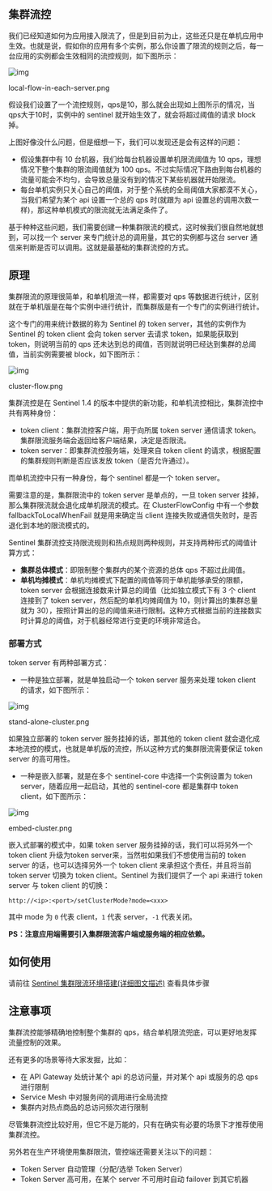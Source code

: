 ## 集群流控

我们已经知道如何为应用接入限流了，但是到目前为止，这些还只是在单机应用中生效。也就是说，假如你的应用有多个实例，那么你设置了限流的规则之后，每一台应用的实例都会生效相同的流控规则，如下图所示：

![img](https:////upload-images.jianshu.io/upload_images/5417792-71008ab2301d4838.png?imageMogr2/auto-orient/strip|imageView2/2/w/1138/format/webp)

local-flow-in-each-server.png

假设我们设置了一个流控规则，qps是10，那么就会出现如上图所示的情况，当qps大于10时，实例中的 sentinel 就开始生效了，就会将超过阈值的请求 block 掉。

上图好像没什么问题，但是细想一下，我们可以发现还是会有这样的问题：

- 假设集群中有 10 台机器，我们给每台机器设置单机限流阈值为 10 qps，理想情况下整个集群的限流阈值就为 100 qps。不过实际情况下路由到每台机器的流量可能会不均匀，会导致总量没有到的情况下某些机器就开始限流。
- 每台单机实例只关心自己的阈值，对于整个系统的全局阈值大家都漠不关心，当我们希望为某个 api 设置一个总的 qps 时(就跟为 api 设置总的调用次数一样)，那这种单机模式的限流就无法满足条件了。

基于种种这些问题，我们需要创建一种集群限流的模式，这时候我们很自然地就想到，可以找一个 server 来专门统计总的调用量，其它的实例都与这台 server 通信来判断是否可以调用。这就是最基础的集群流控的方式。

## 原理

集群限流的原理很简单，和单机限流一样，都需要对 qps 等数据进行统计，区别就在于单机版是在每个实例中进行统计，而集群版是有一个专门的实例进行统计。

这个专门的用来统计数据的称为 Sentinel 的 token server，其他的实例作为 Sentinel 的 token client 会向 token server 去请求 token，如果能获取到 token，则说明当前的 qps 还未达到总的阈值，否则就说明已经达到集群的总阈值，当前实例需要被 block，如下图所示：

![img](https:////upload-images.jianshu.io/upload_images/5417792-480c39c958413c0d.png?imageMogr2/auto-orient/strip|imageView2/2/w/1118/format/webp)

cluster-flow.png

集群流控是在 Sentinel 1.4 的版本中提供的新功能，和单机流控相比，集群流控中共有两种身份：

- token client：集群流控客户端，用于向所属 token server 通信请求 token。集群限流服务端会返回给客户端结果，决定是否限流。
- token server：即集群流控服务端，处理来自 token client 的请求，根据配置的集群规则判断是否应该发放 token（是否允许通过）。

而单机流控中只有一种身份，每个 sentinel 都是一个 token server。

需要注意的是，集群限流中的 token server 是单点的，一旦 token server 挂掉，那么集群限流就会退化成单机限流的模式。在 ClusterFlowConfig 中有一个参数 fallbackToLocalWhenFail 就是用来确定当 client 连接失败或通信失败时，是否退化到本地的限流模式的。

Sentinel 集群流控支持限流规则和热点规则两种规则，并支持两种形式的阈值计算方式：

- **集群总体模式**：即限制整个集群内的某个资源的总体 qps 不超过此阈值。
- **单机均摊模式**：单机均摊模式下配置的阈值等同于单机能够承受的限额，token server 会根据连接数来计算总的阈值（比如独立模式下有 3 个 client 连接到了 token server，然后配的单机均摊阈值为 10，则计算出的集群总量就为 30），按照计算出的总的阈值来进行限制。这种方式根据当前的连接数实时计算总的阈值，对于机器经常进行变更的环境非常适合。

### 部署方式

token server 有两种部署方式：

- 一种是独立部署，就是单独启动一个 token server 服务来处理 token client 的请求，如下图所示：

![img](https:////upload-images.jianshu.io/upload_images/5417792-e3951967e5ccc9d6.png?imageMogr2/auto-orient/strip|imageView2/2/w/956/format/webp)

stand-alone-cluster.png

如果独立部署的 token server 服务挂掉的话，那其他的 token client 就会退化成本地流控的模式，也就是单机版的流控，所以这种方式的集群限流需要保证 token server 的高可用性。

- 一种是嵌入部署，就是在多个 sentinel-core 中选择一个实例设置为 token server，随着应用一起启动，其他的 sentinel-core 都是集群中 token client，如下图所示：

![img](https:////upload-images.jianshu.io/upload_images/5417792-69d46900af7945fd.png?imageMogr2/auto-orient/strip|imageView2/2/w/920/format/webp)

embed-cluster.png

嵌入式部署的模式中，如果 token server 服务挂掉的话，我们可以将另外一个 token client 升级为token server来，当然啦如果我们不想使用当前的 token server 的话，也可以选择另外一个 token client 来承担这个责任，并且将当前 token server 切换为 token client。Sentinel 为我们提供了一个 api 来进行 token server 与 token client 的切换：



```http
http://<ip>:<port>/setClusterMode?mode=<xxx>
```

其中 mode 为 `0` 代表 client，`1` 代表 server，`-1` 代表关闭。

**PS：注意应用端需要引入集群限流客户端或服务端的相应依赖。**

## 如何使用

请前往 [Sentinel 集群限流环境搭建(详细图文描述)](https://www.jianshu.com/p/bb198c08b418) 查看具体步骤

## 注意事项

集群流控能够精确地控制整个集群的 qps，结合单机限流兜底，可以更好地发挥流量控制的效果。

还有更多的场景等待大家发掘，比如：

- 在 API Gateway 处统计某个 api 的总访问量，并对某个 api 或服务的总 qps 进行限制
- Service Mesh 中对服务间的调用进行全局流控
- 集群内对热点商品的总访问频次进行限制

尽管集群流控比较好用，但它不是万能的，只有在确实有必要的场景下才推荐使用集群流控。

另外若在生产环境使用集群限流，管控端还需要关注以下的问题：

- Token Server 自动管理（分配/选举 Token Server）
- Token Server 高可用，在某个 server 不可用时自动 failover 到其它机器

